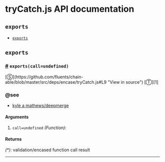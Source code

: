 # tryCatch.js API documentation

<!-- div class="toc-container" -->

<!-- div -->

## `exports`
* <a href="#exports">`exports`</a>

<!-- /div -->

<!-- /div -->

<!-- div class="doc-container" -->

<!-- div -->

## `exports`

<!-- div -->

<h3 id="exports"><a href="#exports">#</a>&nbsp;<code>exports(call=undefined)</code></h3>
[&#x24C8;](https://github.com/fluents/chain-able/blob/master/src/deps/encase/tryCatch.js#L9 "View in source") [&#x24C9;][1]




### @see 

* <a href="https://github.com/KyleAMathews/deepmerge">kyle a mathews/deepmerge</a>
#### Arguments
1. `call=undefined` *(Function)*:

#### Returns
*(&#42;)*: validation/encased function call result

---

<!-- /div -->

<!-- /div -->

<!-- /div -->

 [1]: #exports "Jump back to the TOC."
